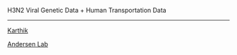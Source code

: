 H3N2 Viral Genetic Data + Human Transportation Data

--- 

[Karthik](https://gkarthik.com/)

[Andersen Lab](https://andersen-lab.com/) 
